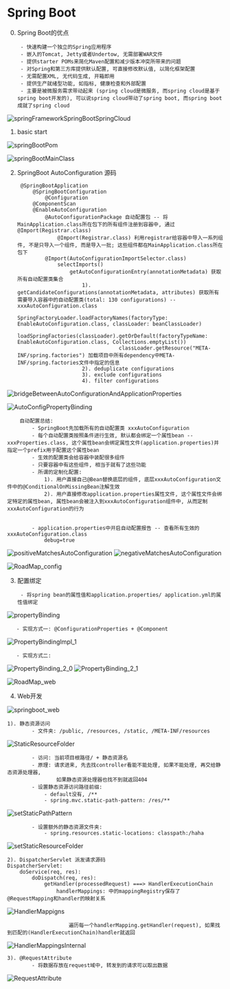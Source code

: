 # Spring Boot


0. Spring Boot的优点
        
        - 快速构建一个独立的Spring应用程序
        - 嵌入的Tomcat, Jetty或者Undertow, 无需部署WAR文件
        - 提供starter POMs来简化Maven配置和减少版本冲突所带来的问题
        - 对Spring和第三方库提供默认配置, 可直接修改默认值, 以简化框架配置
        - 无需配置XML, 无代码生成, 开箱即用
        - 提供生产就绪型功能, 如指标, 健康检查和外部配置
        - 主要是被微服务需求带动起来 (spring cloud是微服务, 而spring cloud是基于spring boot开发的), 可以说spring cloud带动了spring boot, 而spring boot成就了spring cloud
        
![springFrameworkSpringBootSpringCloud](imagePool/springFrameworkSpringBootSpringCloud.png)


1. basic start

![springBootPom](imagePool/springBootPom.png)

![springBootMainClass](imagePool/springBootMainClass.png)


2. SpringBoot AutoConfiguration 源码

        @SpringBootApplication
            @SpringBootConfiguration
                @Configuration
            @ComponentScan
            @EnableAutoConfiguration
                @AutoConfigurationPackage 自动配置包 -- 将MainApplication.class所在包下的所有组件注册到容器中, 通过@Import(Registrar.class)
                    @Import(Registrar.class) 利用registrar给容器中导入一系列组件, 不是只导入一个组件, 而是导入一批; 这些组件都在MainApplication.class所在包下
                @Import(AutoConfigurationImportSelector.class)
                    selectImports()
                        getAutoConfigurationEntry(annotationMetadata) 获取所有自动配置类集合
                            1). getCandidateConfigurations(annotationMetadata, attributes) 获取所有需要导入容器中的自动配置类(total: 130 configurations) -- xxxAutoConfiguration.class
                                SpringFactoryLoader.loadFactoryNames(factoryType: EnableAutoConfiguration.class, classLoader: beanClassLoader)
                                    loadSpringFactories(classLoader).getOrDefault(factoryTypeName: EnableAutoConfiguration.class, Collections.emptyList())
                                        classLoader.getResource("META-INF/spring.factories") 加载项目中所有dependency中META-INF/spring.factories文件中指定的信息
                            2). deduplicate configurations
                            3). exclude configurations
                            4). filter configurations
                            
![bridgeBetweenAutoConfigurationAndApplicationProperties](imagePool/bridgeBetweenAutoConfigurationAndApplicationProperties.png)

![AutoConfigPropertyBinding](imagePool/AutoConfigPropertyBinding.png)
        
        自动配置总结: 
            - SpringBoot先加载所有的自动配置类 xxxAutoConfiguration
            - 每个自动配置类按照条件进行生效, 默认都会绑定一个属性bean -- xxxProperties.class, 这个属性bean会绑定属性文件(application.properties)并指定一个prefix用于配置这个属性bean
            - 生效的配置类会给容器中装配很多组件
            - 只要容器中有这些组件, 相当于就有了这些功能
            - 所谓的定制化配置:
                1). 用户直接自己@Bean替换底层的组件, 底层xxxAutoConfiguration文件中的@ConditionalOnMissingBean注解生效
                2). 用户直接修改application.properties属性文件, 这个属性文件会绑定特定的属性bean, 属性bean会被注入到xxxAutoConfiguration组件中, 从而定制xxxAutoConfiguration的行为


            - application.properties中开启自动配置报告 -- 查看所有生效的xxxAutoConfiguration.class
                debug=true
    
![positiveMatchesAutoConfiguration](imagePool/positiveMatchesAutoConfiguration.png)
![negativeMatchesAutoConfiguration](imagePool/negativeMatchesAutoConfiguration.png)


![RoadMap_config](imagePool/RoadMap_config.png)


3. 配置绑定 

        - 将spring bean的属性值和application.properties/ application.yml的属性值绑定
        
![propertyBinding](imagePool/propertyBinding.png)

       - 实现方式一: @ConfigurationProperties + @Component
       
![PropertyBindingImpl_1](imagePool/PropertyBindingImpl_1.png)

       - 实现方式二:

![PropertyBinding_2_0](imagePool/PropertyBinding_2_0.png)
![PropertyBinding_2_1](imagePool/PropertyBinding_2_1.png)
        

![RoadMap_web](imagePool/RoadMap_web.png)


4. Web开发

![springboot_web](imagePool/springboot_web.png)

    1). 静态资源访问
            - 文件夹: /public, /resources, /static, /META-INF/resources
![StaticResourceFolder](imagePool/StaticResourceFolder.png)

            - 访问: 当前项目根路径/ + 静态资源名
            - 原理: 请求进来, 先去找controller看能不能处理, 如果不能处理, 再交给静态资源处理器, 
                    如果静态资源处理器也找不到就返回404
            - 设置静态资源访问路径前缀: 
                - default没有, /**
                - spring.mvc.static-path-pattern: /res/**
![setStaticPathPattern](imagePool/setStaticPathPattern.png)

            - 设置额外的静态资源文件夹:
                - spring.resources.static-locations: classpath:/haha
![setStaticResourceFolder](imagePool/setStaticResourceFolder.png)


    2). DispatcherServlet 派发请求源码
    DispatcherServlet:
        doService(req, res):
            doDispatch(req, res):
                getHandler(processedRequest) ===> HandlerExecutionChain
                    handlerMappings: 中的mappingRegistry保存了@RequestMapping和handler的映射关系
                    
![HandlerMappigns](imagePool/HandlerMappigns.png)
                    
                        遍历每一个handlerMapping.getHandler(request), 如果找到匹配的(HandlerExecutionChain)handler就返回

![HandlerMappingsInternal](imagePool/HandlerMappingsInternal.png)

    3). @RequestAttribute
            - 将数据存放在request域中, 转发到的请求可以取出数据

![RequestAttribute](imagePool/RequestAttribute.png)
    
            
